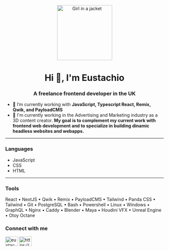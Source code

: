<div align="center"><img src="./circular_profile_pic.png" alt="Girl in a jacket" width="175" height="175"></div>
<h1 align="center">Hi 👋, I'm Eustachio</h1>
<h3 align="center">A freelance frontend developer in the UK</h3>

- 🌱 I’m currently working with **JavaScript, Typescript React, Remix, Qwik, and PayloadCMS**
- 🔭 I'm currently working in the Advertising and Marketing industry as a 3D content creator. **My goal is to complement my current work with frontend web development and to specialize in building dinamic headless websites and webapps.**

---

<h3 align="left">Languages</h3>
    <ul> 
        <li>JavaScript</li>
        <li>CSS</li>
        <li>HTML</li>
    </ul>

----

<h3 align="left">Tools</h3>

<p>React • NextJS • Qwik • Remix • PayloadCMS • Tailwind • Panda CSS • Tailwind • Git • PostgreSQL • Bash • Powershell • Linux • Windows • GraphQL • Nginx • Caddy • Blender • Maya • Houdini VFX • Unreal Engine • Otoy Octane</p>

<h3 align="left">Connect with me</h3>
<p align="left">
<a href="https://twitter.com/eustachi0" target="blank"><img align="center" src="https://raw.githubusercontent.com/rahuldkjain/github-profile-readme-generator/master/src/images/icons/Social/twitter.svg" alt="eustachi0" height="30" width="40" /></a>
<a href="https://linkedin.com/in/https://www.linkedin.com/in/eustachiodipaola/" target="blank"><img align="center" src="https://raw.githubusercontent.com/rahuldkjain/github-profile-readme-generator/master/src/images/icons/Social/linked-in-alt.svg" alt="https://www.linkedin.com/in/eustachiodipaola/" height="30" width="40" /></a>
</p>
